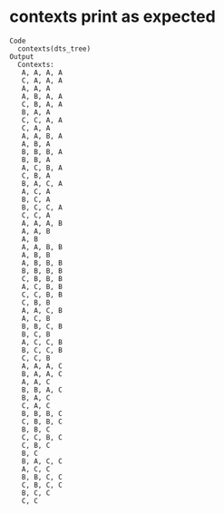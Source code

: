 # contexts print as expected

    Code
      contexts(dts_tree)
    Output
      Contexts:
       A, A, A, A
       C, A, A, A
       A, A, A
       A, B, A, A
       C, B, A, A
       B, A, A
       C, C, A, A
       C, A, A
       A, A, B, A
       A, B, A
       B, B, B, A
       B, B, A
       A, C, B, A
       C, B, A
       B, A, C, A
       A, C, A
       B, C, A
       B, C, C, A
       C, C, A
       A, A, A, B
       A, A, B
       A, B
       A, A, B, B
       A, B, B
       A, B, B, B
       B, B, B, B
       C, B, B, B
       A, C, B, B
       C, C, B, B
       C, B, B
       A, A, C, B
       A, C, B
       B, B, C, B
       B, C, B
       A, C, C, B
       B, C, C, B
       C, C, B
       A, A, A, C
       B, A, A, C
       A, A, C
       B, B, A, C
       B, A, C
       C, A, C
       B, B, B, C
       C, B, B, C
       B, B, C
       C, C, B, C
       C, B, C
       B, C
       B, A, C, C
       A, C, C
       B, B, C, C
       C, B, C, C
       B, C, C
       C, C

